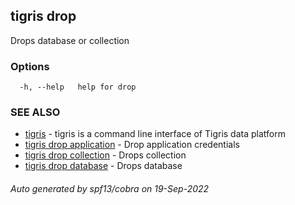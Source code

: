 ## tigris drop

Drops database or collection

### Options

```
  -h, --help   help for drop
```

### SEE ALSO

- [tigris](tigris.md) - tigris is a command line interface of Tigris data platform
- [tigris drop application](tigris_drop_application.md) - Drop application credentials
- [tigris drop collection](tigris_drop_collection.md) - Drops collection
- [tigris drop database](tigris_drop_database.md) - Drops database

###### Auto generated by spf13/cobra on 19-Sep-2022
